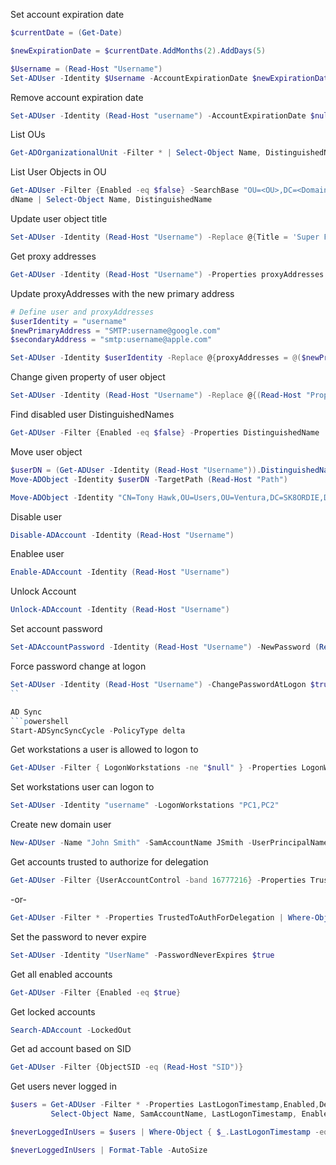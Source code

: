 Set account expiration date  
```powershell
$currentDate = (Get-Date)

$newExpirationDate = $currentDate.AddMonths(2).AddDays(5)

$Username = (Read-Host "Username")
Set-ADUser -Identity $Username -AccountExpirationDate $newExpirationDate
```

Remove account expiration date
```powershell
Set-ADUser -Identity (Read-Host "username") -AccountExpirationDate $null
```

List OUs
```powershell
Get-ADOrganizationalUnit -Filter * | Select-Object Name, DistinguishedName
```

List User Objects in OU  
```powershell
Get-ADUser -Filter {Enabled -eq $false} -SearchBase "OU=<OU>,DC=<Domain>,DC=<local, com, etc>" -Properties Distinguishe
dName | Select-Object Name, DistinguishedName
```  

Update user object title  
```powershell
Set-ADUser -Identity (Read-Host "Username") -Replace @{Title = 'Super Fancy New Title'}
```  

Get proxy addresses
```powershell
Get-ADUser -Identity (Read-Host "Username") -Properties proxyAddresses | Select-Object -ExpandProperty proxyAddresses
```

Update proxyAddresses with the new primary address
```powershell  
# Define user and proxyAddresses
$userIdentity = "username"
$newPrimaryAddress = "SMTP:username@google.com"
$secondaryAddress = "smtp:username@apple.com"

Set-ADUser -Identity $userIdentity -Replace @{proxyAddresses = @($newPrimaryAddress, $secondaryAddress)}
```  

Change given property of user object
```powershell  
Set-ADUser -Identity (Read-Host "Username") -Replace @{(Read-Host "Property") = (Read-Host "Value")}
```  

Find disabled user DistinguishedNames
```powershell 
Get-ADUser -Filter {Enabled -eq $false} -Properties DistinguishedName | Select-Object DistinguishedName | Format-Table -AutoSize
```  

Move user object
```powershell 
$userDN = (Get-ADUser -Identity (Read-Host "Username")).DistinguishedName
Move-ADObject -Identity $userDN -TargetPath (Read-Host "Path")

Move-ADObject -Identity "CN=Tony Hawk,OU=Users,OU=Ventura,DC=SK8ORDIE,DC=local" -TargetPath "OU=Disabled Users,DC=SK8ORDIE,DC=local"
```

Disable user  
```powershell
Disable-ADAccount -Identity (Read-Host "Username")
```

Enablee user  
```powershell
Enable-ADAccount -Identity (Read-Host "Username")
```

Unlock Account
```powershell
Unlock-ADAccount -Identity (Read-Host "Username")  
```

Set account password  
```powershell
Set-ADAccountPassword -Identity (Read-Host "Username") -NewPassword (Read-Host "Enter the new password" -AsSecureString)
```

Force password change at logon
```powershell
Set-ADUser -Identity (Read-Host "Username") -ChangePasswordAtLogon $true 
``

AD Sync  
```powershell
Start-ADSyncSyncCycle -PolicyType delta
```

Get workstations a user is allowed to logon to
```powershell
Get-ADUser -Filter { LogonWorkstations -ne "$null" } -Properties LogonWorkstations | Select-Object SamAccountName, LogonWorkstations
```

Set workstations user can logon to
```powershell
Set-ADUser -Identity "username" -LogonWorkstations "PC1,PC2"   
```

Create new domain user
```powershell
New-ADUser -Name "John Smith" -SamAccountName JSmith -UserPrincipalName "jsmith@tryhackme.loc" -GivenName "John" -Surname "Smith" -Enabled $true -AccountPassword (Read-Host "password" -AsSecureString) -Path "CN=Users,DC=tryhackme,DC=loc" -EmailAddress "jsmith@tryhackme.loc"
```

Get accounts trusted to authorize for delegation 
```powershell
Get-ADUser -Filter {UserAccountControl -band 16777216} -Properties TrustedToAuthForDelegation | Select-Object Name, SamAccountName, TrustedToAuthForDelegation
```
-or-
```powershell
Get-ADUser -Filter * -Properties TrustedToAuthForDelegation | Where-Object { $_.TrustedToAuthForDelegation -eq $true } | Select-Object Name, SamAccountName, TrustedToAuthForDelegation
```

Set the password to never expire
```powershell
Set-ADUser -Identity "UserName" -PasswordNeverExpires $true
```

Get all enabled accounts
```powershell
Get-ADUser -Filter {Enabled -eq $true}
```

Get locked accounts
```powershell
Search-ADAccount -LockedOut
```

Get ad account based on SID
```powershell
Get-ADUser -Filter {ObjectSID -eq (Read-Host "SID")}
```

Get users never logged in
```powershell
$users = Get-ADUser -Filter * -Properties LastLogonTimestamp,Enabled,Description |
         Select-Object Name, SamAccountName, LastLogonTimestamp, Enabled, Description

$neverLoggedInUsers = $users | Where-Object { $_.LastLogonTimestamp -eq $null -and $_.Enabled -eq $true }

$neverLoggedInUsers | Format-Table -AutoSize
```